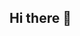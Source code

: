 ## Hi there 👋

<!--
**shyamranpara/shyamranpara** is a ✨ _special_ ✨ repository because its `README.md` (this file) appears on your GitHub profile.

Here are some ideas to get you started:

- 🔭 I’m currently working on React and NodeJs development projects and magento2 projects
- 🌱 I’m currently learning React and Nodejs
- 👯 I’m looking to collaborate on React Projects
- 📫 How to reach me: shyamranpara@gmail.com
-->
